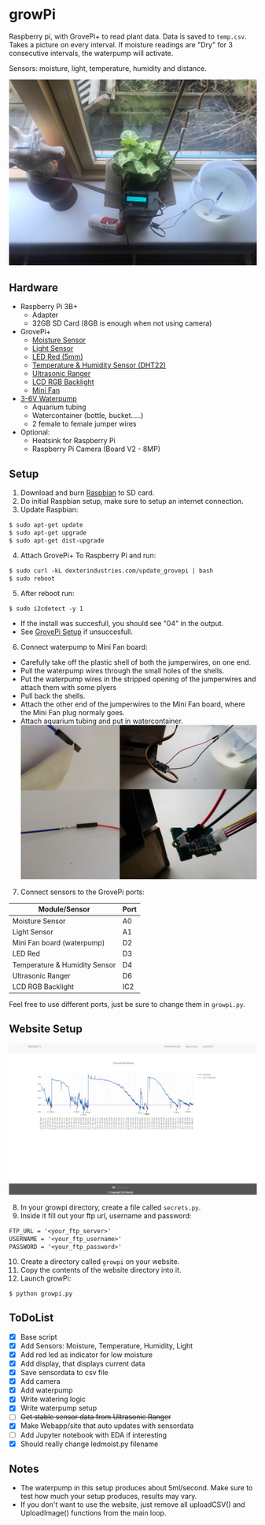 # growPi

Raspberry pi, with GrovePi+ to read plant data. Data is saved to `temp.csv`. Takes a picture on every interval.
If moisture readings are "Dry" for 3 consecutive intervals, the waterpump will activate.

Sensors: moisture, light, temperature, humidity and distance.

![growPi](/images/plantsense.jpg)

## Hardware

- Raspberry Pi 3B+
  - Adapter
  - 32GB SD Card (8GB is enough when not using camera)
- GrovePi+
  - [Moisture Sensor](http://wiki.seeedstudio.com/Grove-Moisture_Sensor/)
  - [Light Sensor](http://wiki.seeedstudio.com/Grove-Light_Sensor/)
  - [LED Red (5mm)](http://wiki.seeedstudio.com/Grove-Red_LED/)
  - [Temperature & Humidity Sensor (DHT22)](http://wiki.seeedstudio.com/Grove-Temperature_and_Humidity_Sensor_Pro/)
  - [Ultrasonic Ranger](http://wiki.seeedstudio.com/Grove-Ultrasonic_Ranger/)
  - [LCD RGB Backlight](http://wiki.seeedstudio.com/Grove-LCD_RGB_Backlight/)
  - [Mini Fan](http://wiki.seeedstudio.com/Grove-Mini_Fan/)
- [3-6V Waterpump](https://www.bitsandparts.eu/Motoren-Servos-and-Drivers/Doseringspomp-Waterpomp-dompelpomp-3-6V-120l-h/p116339)
  - Aquarium tubing
  - Watercontainer (bottle, bucket.....)
  - 2 female to female jumper wires
- Optional:
  - Heatsink for Raspberry Pi
  - Raspberry Pi Camera (Board V2 - 8MP)

## Setup

1. Download and burn [Raspbian](https://www.raspberrypi.org/downloads/raspbian/) to SD card.
2. Do initial Raspbian setup, make sure to setup an internet connection.
3. Update Raspbian:
```
$ sudo apt-get update
$ sudo apt-get upgrade
$ sudo apt-get dist-upgrade
```
4. Attach GrovePi+ To Raspberry Pi and run:
```
$ sudo curl -kL dexterindustries.com/update_grovepi | bash
$ sudo reboot
```
5. After reboot run: 
```
$ sudo i2cdetect -y 1
```
- If the install was succesfull, you should see "04" in the output.
- See [GrovePi Setup](https://www.dexterindustries.com/GrovePi/get-started-with-the-grovepi/setting-software/) if unsuccesfull.
6. Connect waterpump to Mini Fan board:
- Carefully take off the plastic shell of both the jumperwires, on one end.
- Pull the waterpump wires through the small holes of the shells.
- Put the waterpump wires in the stripped opening of the jumperwires and attach them with some plyers
- Pull back the shells.
- Attach the other end of the jumperwires to the Mini Fan board, where the Mini Fan plug normaly goes.
- Attach aquarium tubing and put in watercontainer.
![waterpump](/images/waterpump.jpg)
7. Connect sensors to the GrovePi ports:

| Module/Sensor                  | Port  | 
| -------------------------------|-------|
| Moisture Sensor                | A0    |
| Light Sensor                   | A1    |
| Mini Fan board (waterpump)	 | D2	 |
| LED Red                        | D3    |
| Temperature & Humidity Sensor  | D4    |
| Ultrasonic Ranger              | D6    |
| LCD RGB Backlight              | IC2   |

Feel free to use different ports, just be sure to change them in `growpi.py`.

## Website Setup
![website screenshot](/images/webscreenshot.jpg)

8. In your growpi directory, create a file called `secrets.py`.
9. Inside it fill out your ftp url, username and password:
```
FTP_URL = '<your_ftp_server>'
USERNAME = '<your_ftp_username>'
PASSWORD = '<your_ftp_password>'
```
10. Create a directory called `growpi` on your website.
11. Copy the contents of the website directory into it.
12. Launch growPi:
```
$ python growpi.py
```

## ToDoList

- [x] Base script
- [x] Add Sensors: Moisture, Temperature, Humidity, Light
- [x] Add red led as indicator for low moisture
- [x] Add display, that displays current data
- [x] Save sensordata to csv file
- [x] Add camera
- [x] Add waterpump
- [x] Write watering logic
- [x] Write waterpump setup
- [ ] ~~Get stable sensor data from Ultrasonic Ranger~~
- [x] Make Webapp/site that auto updates with sensordata
- [ ] Add Jupyter notebook with EDA if interesting
- [x] Should really change ledmoist.py filename

## Notes

- The waterpump in this setup produces about 5ml/second. Make sure to test how much your setup produces, results may vary.
- If you don't want to use the website, just remove all uploadCSV() and UploadImage() functions from the main loop.